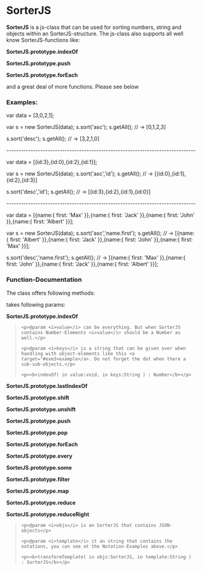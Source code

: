 SorterJS
==========

<b>SorterJS</b> is a js-class that can be used for sorting numbers, string and objects within an SorterJS-structure.
The js-class also supports all well know SorterJS-functions like:

<p><b>SorterJS.prototype.indexOf</b></p>
<p><b>SorterJS.prototype.push</b></p>
<p><b>SorterJS.prototype.forEach</b></p>

<p>and a great deal of more functions. Please see below</p>

<h3>Examples:</h3>

<a href="#exm1" style="display:none"></a>
var data = [3,0,2,1];

var s = new SorterJS(data);
s.sort('asc');
s.getAll(); // -> [0,1,2,3]

s.sort('desc');
s.getAll(); // -> [3,2,1,0]

<p>------------------------------------------------------------------------------</p>

<a href="#exm2" style="display:none"></a>
var data = [{id:3},{id:0},{id:2},{id:1}];

var s = new SorterJS(data);
s.sort('asc','id');
s.getAll(); // -> [{id:0},{id:1},{id:2},{id:3}]

s.sort('desc','id');
s.getAll(); // -> [{id:3},{id:2},{id:1},{id:0}]

<p>------------------------------------------------------------------------------</p>

<a href="#exm3" style="display:none"></a>
var data = [{name:{ first: 'Max' }},{name:{ first: 'Jack' }},{name:{ first: 'John' }},{name:{ first: 'Albert' }}];

var s = new SorterJS(data);
s.sort('asc','name.first');
s.getAll(); // -> [{name:{ first: 'Albert' }},{name:{ first: 'Jack' }},{name:{ first: 'John' }},{name:{ first: 'Max' }}];

s.sort('desc','name.first');
s.getAll(); // -> [{name:{ first: 'Max' }},{name:{ first: 'John' }},{name:{ first: 'Jack' }},{name:{ first: 'Albert' }}];

<h3>Function-Documentation</h3>

The class offers following methods:

<b></b> takes following params:

<p><b>SorterJS.prototype.indexOf</b></p>
<blockquote>

	<p>@param <i>value</i> can be everything. But when SorterJS contains Number-Elements <i>value</i> should be a Number as well.</p>

	<p>@param <i>keys</i> is a string that can be given over when handling with object-elements like this <a target="#exm3>example</a>. Do not forget the dot when there a sub-sub-objects.</p>

	<p><b>indexOf( in value:void, in keys:String ) : Number</b></p>

</blockquote>

<p><b>SorterJS.prototype.lastIndexOf</b></p>
<p><b>SorterJS.prototype.shift</b></p>
<p><b>SorterJS.prototype.unshift</b></p>
<p><b>SorterJS.prototype.push</b></p>
<p><b>SorterJS.prototype.pop</b></p>
<p><b>SorterJS.prototype.forEach</b></p>
<p><b>SorterJS.prototype.every</b></p>
<p><b>SorterJS.prototype.some</b></p>
<p><b>SorterJS.prototype.filter</b></p>
<p><b>SorterJS.prototype.map</b></p>
<p><b>SorterJS.prototype.reduce</b></p>
<p><b>SorterJS.prototype.reduceRight</b></p>

<blockquote>

	<p>@param <i>objs</i> is an SorterJS that contains JSON-objects</p>

	<p>@param <i>template</i> it an string that contains the notations, you can see at the Notation-Examples above.</p>

	<p><b>transformTemplate( in objs:SorterJS, in template:String ) : SorterJS</b></p>

</blockquote>

